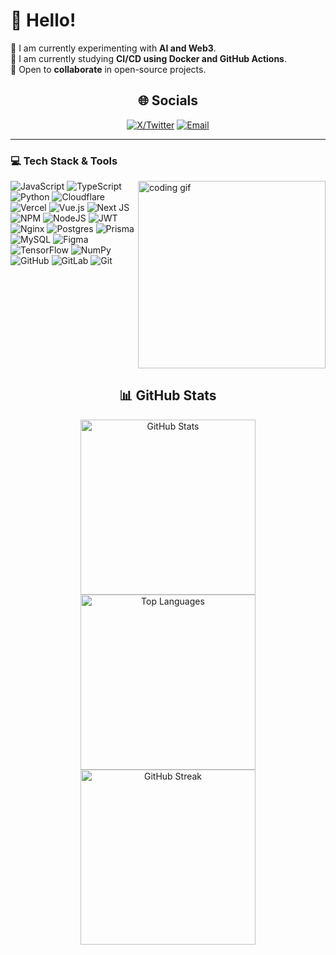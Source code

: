 # 💫 Hello!
  🔭 I am currently experimenting with **AI and Web3**.<br>  🌱 I am currently studying **CI/CD using Docker and GitHub Actions**.<br>  👯 Open to **collaborate** in open-source projects.


<div align="center">
  <h2>🌐 Socials</h2>
  <a href="https://x.com/eldablo"><img src="https://img.shields.io/badge/X-black?logo=X&logoColor=white" alt="X/Twitter"></a>
  <a href="mailto:rafirizqullah4@gmail.com"><img src="https://img.shields.io/badge/Email-D14836?logo=gmail&logoColor=white" alt="Email"></a>
</div>

---

### 💻 Tech Stack & Tools

<img src="https://i.gifer.com/2vDa.gif" alt="coding gif" align="right" width="300"/>

<p align="left">
  <img src="https://img.shields.io/badge/JavaScript-F7DF1E?logo=javascript&logoColor=black" alt="JavaScript"/>
  <img src="https://img.shields.io/badge/TypeScript-007ACC?logo=typescript&logoColor=white" alt="TypeScript"/>
  <img src="https://img.shields.io/badge/Python-3670A0?logo=python&logoColor=ffdd54" alt="Python"/>
  <img src="https://img.shields.io/badge/Cloudflare-F38020?logo=Cloudflare&logoColor=white" alt="Cloudflare"/>
  <img src="https://img.shields.io/badge/Vercel-000000?logo=vercel&logoColor=white" alt="Vercel"/>
  <img src="https://img.shields.io/badge/Vue.js-35495E?logo=vuedotjs&logoColor=4FC08D" alt="Vue.js"/>
  <img src="https://img.shields.io/badge/Next.js-black?logo=next.js&logoColor=white" alt="Next JS"/>
  <img src="https://img.shields.io/badge/NPM-CB3837?logo=npm&logoColor=white" alt="NPM"/>
  <img src="https://img.shields.io/badge/Node.js-6DA55F?logo=node.js&logoColor=white" alt="NodeJS"/>
  <img src="https://img.shields.io/badge/JWT-black?logo=JSON%20web%20tokens" alt="JWT"/>
  <img src="https://img.shields.io/badge/Nginx-009639?logo=nginx&logoColor=white" alt="Nginx"/>
  <img src="https://img.shields.io/badge/Postgres-316192?logo=postgresql&logoColor=white" alt="Postgres"/>
  <img src="https://img.shields.io/badge/Prisma-3982CE?logo=Prisma&logoColor=white" alt="Prisma"/>
  <img src="https://img.shields.io/badge/MySQL-4479A1?logo=mysql&logoColor=white" alt="MySQL"/>
  <img src="https://img.shields.io/badge/Figma-F24E1E?logo=figma&logoColor=white" alt="Figma"/>
  <img src="https://img.shields.io/badge/TensorFlow-FF6F00?logo=TensorFlow&logoColor=white" alt="TensorFlow"/>
  <img src="https://img.shields.io/badge/NumPy-013243?logo=numpy&logoColor=white" alt="NumPy"/>
  <img src="https://img.shields.io/badge/GitHub-121011?logo=github&logoColor=white" alt="GitHub"/>
  <img src="https://img.shields.io/badge/GitLab-181717?logo=gitlab&logoColor=white" alt="GitLab"/>
  <img src="https://img.shields.io/badge/Git-F05033?logo=git&logoColor=white" alt="Git"/>
</p>

<br clear="both"/>

<div align="center">
  <h2>📊 GitHub Stats</h2>
  <img src="https://github-readme-stats.vercel.app/api?username=rarizqullah&theme=dark&hide_border=false&include_all_commits=false&count_private=false" alt="GitHub Stats" width="280"/>
  <img src="https://github-readme-stats.vercel.app/api/top-langs/?username=rarizqullah&theme=dark&hide_border=false&include_all_commits=false&count_private=false&layout=compact" alt="Top Languages" width="280"/>
  <img src="https://nirzak-streak-stats.vercel.app/?user=rarizqullah&theme=dark&hide_border=false" alt="GitHub Streak" width="280"/>
</div>

